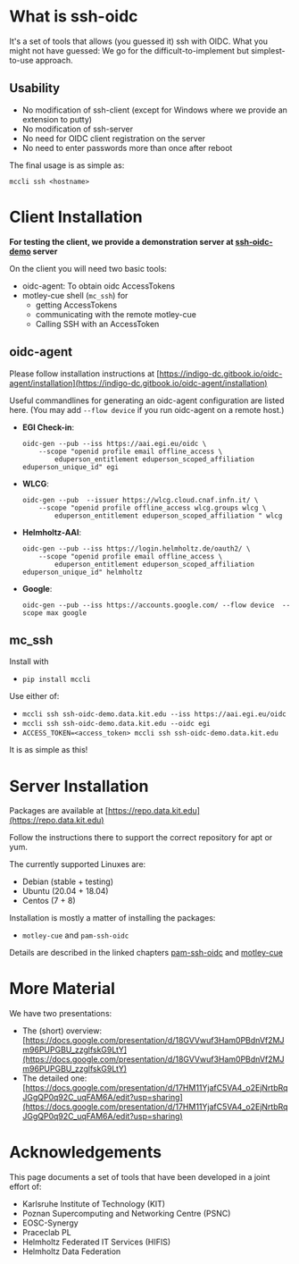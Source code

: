 # What is ssh-oidc

It's a set of tools that allows (you guessed it) ssh with OIDC. What you
might not have guessed: We go for the difficult-to-implement but
simplest-to-use approach.

## Usability

- No modification of ssh-client (except for Windows where we provide an extension to putty)
- No modification of ssh-server
- No need for OIDC client registration on the server
- No need to enter passwords more than once after reboot

The final usage is as simple as:
```
mccli ssh <hostname>
```

<!--## Features-->
<!--The tools the we use and describe in this context will offer many-->
<!--features.-->
<!---->
<!--- The PAM MODULE **pam-ssh-oidc** allows ssh to accept Access Tokens in-->
<!--    addition to passwords.-->
<!--- The Mapping Daemon **motley-cue** is an additional daemon on the ssh-->
<!--    server. It is in charge of "the magic behind the scenes" and deserves-->
<!--    special attention by the ssh server administrators! It is in charge of-->
<!--    several tasks:-->
<!--    - Authorisation Decision: Is an incoming user welcome on the system or-->
<!--        not. `motley-cue` offers **two dimensions** for making this decision:-->
<!--        - **Membership**: -->
<!--            - Memebership in a *Virtual Organisation* (a-->
<!--                group managed remotely, e.g. on an OIDC Provider). A system-->
<!--                administrator essentially delegates the decision which users-->
<!--                may log in to the system to the administrator of the Virtual-->
<!--                Organisation.-->
<!--            - *Individual Users*: Of course, it is also possible to authorise-->
<!--                individual users (just as before). However, now users are-->
<!--                identified by the OIDC `sub` and `iss` claims.-->
<!--        - **Assuranc**: The second dimension is based on **how well a user-->
<!--            is known**. We use the [Refeds Assurance-->
<!--            Framework](https://refeds.org/assurance) to describe a user.-->
<!--            -->
<!--        This allows to only give logins to users that are in a-->
<!--        specific group AND have a certain level of assurance.-->
<!--- A commandline tool **oidc-agent** that provides the functions for-->
<!--`ssh-agent` but for ssh.-->
<!--- A commandline wrapper **mcc-ssh** that -->
<!--    - gets you an AccessToken-->
<!--    - gets you an account on the remote (talks with `motley-cue`)-->
<!--    - calls ssh and passes the AccessToken-->


# Client Installation

**For testing the client, we provide a demonstration server at
[ssh-oidc-demo](https://ssh-oidc-demo.data.kit.edu) server**


On the client you will need two basic tools:

- oidc-agent: To obtain oidc AccessTokens
- motley-cue shell (`mc_ssh`) for 
    - getting AccessTokens
    - communicating with the remote motley-cue
    - Calling SSH with an AccessToken


## oidc-agent
Please follow installation instructions at
[https://indigo-dc.gitbook.io/oidc-agent/installation](https://indigo-dc.gitbook.io/oidc-agent/installation)

Useful commandlines for generating an oidc-agent configuration are listed
here. (You may add `--flow device` if you run oidc-agent on a remote
host.)

- **EGI Check-in**:
    ```
    oidc-gen --pub --iss https://aai.egi.eu/oidc \
        --scope "openid profile email offline_access \
            eduperson_entitlement eduperson_scoped_affiliation eduperson_unique_id" egi
    ```
- **WLCG**: 
    ```
    oidc-gen --pub  --issuer https://wlcg.cloud.cnaf.infn.it/ \
        --scope "openid profile offline_access wlcg.groups wlcg \
            eduperson_entitlement eduperson_scoped_affiliation " wlcg
    ```
- **Helmholtz-AAI**: 
    ```
    oidc-gen --pub --iss https://login.helmholtz.de/oauth2/ \
        --scope "openid profile email offline_access \
            eduperson_entitlement eduperson_scoped_affiliation eduperson_unique_id" helmholtz
    ```
- **Google**: 
    ```
    oidc-gen --pub --iss https://accounts.google.com/ --flow device  --scope max google
    ```

<!--
oidc agent is available as packages via [https://repo.data.kit.edu](https://repo.data.kit.edu)

Follow the instructions there to support the correct repository for apt or yum.

The currently supported Linuxes are:
- Debian (stable + testing)
- Ubuntu (20.04 + 18.04)
- Centos (7 + 8)

Install with either of:
- `apt-get install oidc-agent`
- `yum install oidc-agent`

For any other Linux distributions, you will have to [install from source](https://indigo-dc.gitbook.io/oidc-agent/installation/install#from-source).

For MacOS, follow the instructions at [https://indigo-dc.gitbook.io/oidc-agent/macos/installation](https://indigo-dc.gitbook.io/oidc-agent/macos/installation).
    
You will need to create an oidc-agent configuration. The shortest commandline for this is:
` oidc-gen --pub --issuer https://aai.egi.eu/oidc --scope "openid profile email offline_access eduperson_entitlement eduperson_scoped_affiliation eduperson_unique_id" egi`

For more information there is a [gitbook](https://indigo-dc.gitbooks.io/oidc-agent) and the
[github](https://github.com/indigo-dc/oidc-agent) page.
-->

## mc_ssh

Install with

- `pip install mccli`

Use either of:

- `mccli ssh ssh-oidc-demo.data.kit.edu --iss https://aai.egi.eu/oidc`
- `mccli ssh ssh-oidc-demo.data.kit.edu --oidc egi`
- `ACCESS_TOKEN=<access_token> mccli ssh ssh-oidc-demo.data.kit.edu`

It is as simple as this!


# Server Installation

Packages are available at [https://repo.data.kit.edu](https://repo.data.kit.edu)

Follow the instructions there to support the correct repository for apt or yum.

The currently supported Linuxes are:
- Debian (stable + testing)
- Ubuntu (20.04 + 18.04)
- Centos (7 + 8)

Installation is mostly a matter of installing the packages:
- `motley-cue` and `pam-ssh-oidc`

Details are described in the linked chapters
[pam-ssh-oidc](pam-ssh-oidc.md) and [motley-cue](motley-cue.md)


# More Material

We have two presentations:
- The (short) overview: [https://docs.google.com/presentation/d/18GVVwuf3Ham0PBdnVf2MJm96PUPGBU_zzglfskG9LtY](https://docs.google.com/presentation/d/18GVVwuf3Ham0PBdnVf2MJm96PUPGBU_zzglfskG9LtY)
- The detailed one: [https://docs.google.com/presentation/d/17HM11YjafC5VA4_o2EjNrtbRqJGgQP0q92C_uqFAM6A/edit?usp=sharing](https://docs.google.com/presentation/d/17HM11YjafC5VA4_o2EjNrtbRqJGgQP0q92C_uqFAM6A/edit?usp=sharing)

# Acknowledgements

This page documents a set of tools that have been developed in a joint
effort of:
- Karlsruhe Institute of Technology (KIT)
- Poznan Supercomputing and Networking Centre (PSNC)
- EOSC-Synergy
- Praceclab PL
- Helmholtz Federated IT Services (HIFIS)
- Helmholtz Data Federation
